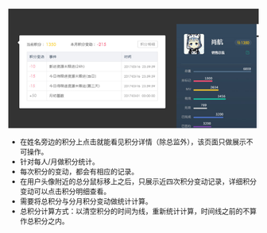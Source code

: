 ![](/assets/扣分.png)

- 在姓名旁边的积分上点击就能看见积分详情（除总监外），该页面只做展示不可操作。
- 针对每人/月做积分统计。
- 每次积分的变动，都会有相应的记录。
- 在用户头像附近的总分鼠标移上之后，只展示近四次积分变动记录，详细积分变动可以点击积分明细查看。
- 需要将总积分与分月积分变动做统计计算。
- 总积分计算方式：以清空积分的时间为线，重新统计计算，时间线之前的不算作总积分之内。
